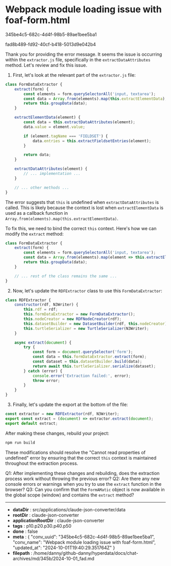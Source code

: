 # Webpack module loading issue with foaf-form.html

345be4c5-682c-4d4f-98b5-89ae1bee5ba1

fad8b489-fd92-40cf-b418-5013d9e042b4

 Thank you for providing the error message. It seems the issue is occurring within the `extractor.js` file, specifically in the `extractDataAttributes` method. Let's review and fix this issue.

1. First, let's look at the relevant part of the `extractor.js` file:

```javascript
class FormDataExtractor {
    extract(form) {
        const elements = form.querySelectorAll('input, textarea');
        const data = Array.from(elements).map(this.extractElementData);
        return this.groupData(data);
    }

    extractElementData(element) {
        const data = this.extractDataAttributes(element);
        data.value = element.value;

        if (element.tagName === 'FIELDSET') {
            data.entries = this.extractFieldsetEntries(element);
        }

        return data;
    }

    extractDataAttributes(element) {
        // ... implementation ...
    }

    // ... other methods ...
}
```

The error suggests that `this` is undefined when `extractDataAttributes` is called. This is likely because the context is lost when `extractElementData` is used as a callback function in `Array.from(elements).map(this.extractElementData)`.

To fix this, we need to bind the correct `this` context. Here's how we can modify the `extract` method:

```javascript
class FormDataExtractor {
    extract(form) {
        const elements = form.querySelectorAll('input, textarea');
        const data = Array.from(elements).map(element => this.extractElementData(element));
        return this.groupData(data);
    }

    // ... rest of the class remains the same ...
}
```

2. Now, let's update the `RDFExtractor` class to use this `FormDataExtractor`:

```javascript
class RDFExtractor {
    constructor(rdf, N3Writer) {
        this.rdf = rdf;
        this.formDataExtractor = new FormDataExtractor();
        this.nodeCreator = new RDFNodeCreator(rdf);
        this.datasetBuilder = new DatasetBuilder(rdf, this.nodeCreator);
        this.turtleSerializer = new TurtleSerializer(N3Writer);
    }

    async extract(document) {
        try {
            const form = document.querySelector('form');
            const data = this.formDataExtractor.extract(form);
            const dataset = this.datasetBuilder.build(data);
            return await this.turtleSerializer.serialize(dataset);
        } catch (error) {
            console.error('Extraction failed:', error);
            throw error;
        }
    }
}
```

3. Finally, let's update the export at the bottom of the file:

```javascript
const extractor = new RDFExtractor(rdf, N3Writer);
export const extract = (document) => extractor.extract(document);
export default extract;
```

After making these changes, rebuild your project:

```bash
npm run build
```

These modifications should resolve the "Cannot read properties of undefined" error by ensuring that the correct `this` context is maintained throughout the extraction process.

Q1: After implementing these changes and rebuilding, does the extraction process work without throwing the previous error?
Q2: Are there any new console errors or warnings when you try to use the `extract` function in the browser?
Q3: Can you confirm that the `FormAMatic` object is now available in the global scope (window) and contains the `extract` method?

---

* **dataDir** : src/applications/claude-json-converter/data
* **rootDir** : claude-json-converter
* **applicationRootDir** : claude-json-converter
* **tags** : p10.p20.p30.p40.p50
* **done** : false
* **meta** : {
  "conv_uuid": "345be4c5-682c-4d4f-98b5-89ae1bee5ba1",
  "conv_name": "Webpack module loading issue with foaf-form.html",
  "updated_at": "2024-10-01T19:40:29.351764Z"
}
* **filepath** : /home/danny/github-danny/hyperdata/docs/chat-archives/md/345b/2024-10-01_fad.md